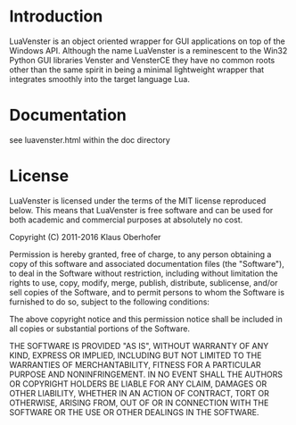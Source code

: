 # Introduction

LuaVenster is an object oriented wrapper for GUI applications on top of the Windows API. 
Although the name LuaVenster is a reminescent to the Win32 Python GUI libraries 
Venster and VensterCE they have no common roots other than the same spirit in being a 
minimal lightweight wrapper that integrates smoothly into the target language Lua.

# Documentation

see luavenster.html within the doc directory

# License

LuaVenster is licensed under the terms of the MIT license reproduced below.
This means that LuaVenster is free software and can be used for both academic
and commercial purposes at absolutely no cost.

Copyright (C) 2011-2016 Klaus Oberhofer

Permission is hereby granted, free of charge, to any person obtaining a copy
of this software and associated documentation files (the "Software"), to deal
in the Software without restriction, including without limitation the rights
to use, copy, modify, merge, publish, distribute, sublicense, and/or sell
copies of the Software, and to permit persons to whom the Software is
furnished to do so, subject to the following conditions:

The above copyright notice and this permission notice shall be included in
all copies or substantial portions of the Software.

THE SOFTWARE IS PROVIDED "AS IS", WITHOUT WARRANTY OF ANY KIND, EXPRESS OR
IMPLIED, INCLUDING BUT NOT LIMITED TO THE WARRANTIES OF MERCHANTABILITY,
FITNESS FOR A PARTICULAR PURPOSE AND NONINFRINGEMENT.  IN NO EVENT SHALL THE
AUTHORS OR COPYRIGHT HOLDERS BE LIABLE FOR ANY CLAIM, DAMAGES OR OTHER
LIABILITY, WHETHER IN AN ACTION OF CONTRACT, TORT OR OTHERWISE, ARISING FROM,
OUT OF OR IN CONNECTION WITH THE SOFTWARE OR THE USE OR OTHER DEALINGS IN
THE SOFTWARE.
